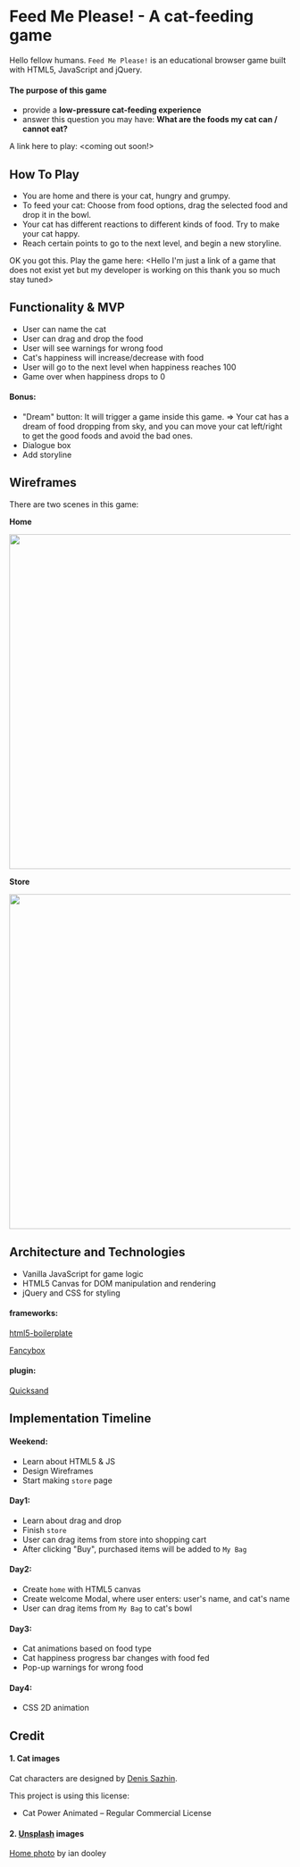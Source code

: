 # Feed Me Please! - A cat-feeding game

Hello fellow humans. `Feed Me Please!` is an educational browser game built with HTML5, JavaScript and jQuery.

#### The purpose of this game
- provide a **low-pressure cat-feeding experience**
- answer this question you may have: **What are the foods my cat can / cannot eat?**

A link here to play: <empty now> <coming out soon!>

## How To Play
- You are home and there is your cat, hungry and grumpy.
- To feed your cat: Choose from food options, drag the selected food and drop it in the bowl.
- Your cat has different reactions to different kinds of food. Try to make your cat happy.
- Reach certain points to go to the next level, and begin a new storyline.

OK you got this. Play the game here: <Hello I'm just a link of a game that does not exist yet but my developer is working on this thank you so much stay tuned>

## Functionality & MVP
- User can name the cat
- User can drag and drop the food
- User will see warnings for wrong food
- Cat's happiness will increase/decrease with food
- User will go to the next level when happiness reaches 100
- Game over when happiness drops to 0

#### Bonus:
- "Dream" button: It will trigger a game inside this game. => Your cat has a dream of food dropping from sky, and you can move your cat left/right to get the good foods and avoid the bad ones.
- Dialogue box
- Add storyline

## Wireframes
There are two scenes in this game:

**Home**

<img src="https://res.cloudinary.com/devleg/image/upload/v1523877409/home.png" width="600">

**Store**

 <img src="https://res.cloudinary.com/devleg/image/upload/v1523877388/store.png" width="600">

## Architecture and Technologies
- Vanilla JavaScript for game logic
- HTML5 Canvas for DOM manipulation and rendering
- jQuery and CSS for styling

#### frameworks:
[html5-boilerplate](https://html5boilerplate.com/)

[Fancybox](http://fancyapps.com/fancybox/3/)

#### plugin:
[Quicksand](https://razorjack.net/quicksand/)

## Implementation Timeline
#### Weekend:
- Learn about HTML5 & JS
- Design Wireframes
- Start making `store` page

#### Day1:
- Learn about drag and drop
- Finish `store`
- User can drag items from store into shopping cart
- After clicking "Buy", purchased items will be added to `My Bag`

#### Day2:
- Create `home` with HTML5 canvas
- Create welcome Modal, where user enters: user's name, and cat's name
- User can drag items from `My Bag` to cat's bowl

#### Day3:
- Cat animations based on food type
- Cat happiness progress bar changes with food fed
- Pop-up warnings for wrong food

#### Day4:
- CSS 2D animation

## Credit
#### 1. Cat images
Cat characters are designed by [Denis Sazhin](http://iconka.com/en/).

This project is using this license:
- Cat Power Animated – Regular Commercial License

#### 2. [Unsplash](https://unsplash.com/) images
[Home photo](https://unsplash.com/photos/_-JR5TxKNSo) by ian dooley

